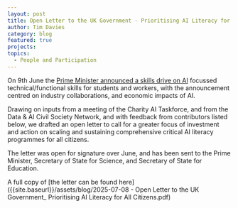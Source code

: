 ```yaml
---
layout: post
title: Open Letter to the UK Government - Prioritising AI Literacy for All Citizens
author: Tim Davies
category: blog
featured: true
projects:
topics:
  - People and Participation
---
```


On 9th June the [Prime Minister announced a skills drive on AI](https://www.gov.uk/government/news/pm-launches-national-skills-drive-to-unlock-opportunities-for-young-people-in-tech) focussed technical/functional skills for students and workers, with the announcement centred on industry collaborations, and economic impacts of AI. 

Drawing on inputs from a meeting of the Charity AI Taskforce, and from the Data & AI Civil Society Network, and with feedback from contributors listed below, we drafted an open letter to call for a greater focus of investment and action on scaling and sustaining comprehensive critical AI literacy programmes for all citizens.

The letter was open for signature over June, and has been sent to the Prime Minister, Secretary of State for Science, and Secretary of State for Education.

A full copy of [the letter can be found here]({{site.baseurl}}/assets/blog/2025-07-08 - Open Letter to the UK Government_ Prioritising AI Literacy for All Citizens.pdf)
